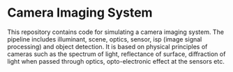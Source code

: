 # Camera Imaging System
This repository contains code for simulating a camera imaging system. The pipeline includes illuminant, scene, optics, sensor, isp (image signal processing) and object detection.
It is based on physical principles of cameras such as the spectrum of light, reflectance of surface, diffraction of light when passed through optics, opto-electronic effect at the sensors etc. 
